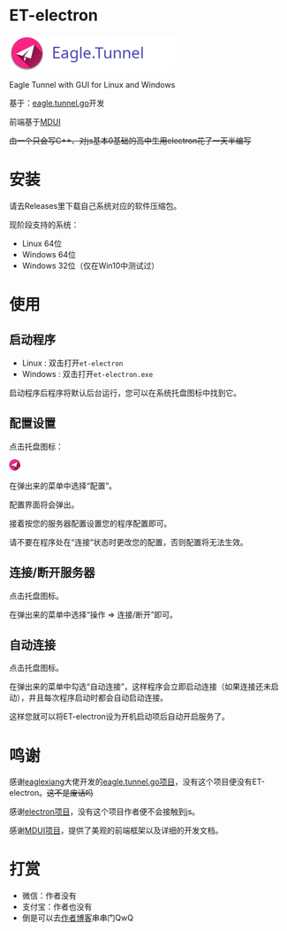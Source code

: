 # ET-electron

![logo](ReadMeImg/logo.png)

 Eagle Tunnel with GUI for Linux and Windows

基于：[eagle.tunnel.go](https://github.com/eaglexiang/eagle.tunnel.go)开发

前端基于[MDUI](https://github.com/zdhxiong/mdui)

~~由一个只会写C++、对js基本0基础的高中生用electron花了一天半编写~~



# 安装

请去Releases里下载自己系统对应的软件压缩包。

现阶段支持的系统：

+ Linux 64位
+ Windows 64位
+ Windows 32位（仅在Win10中测试过）

# 使用

## 启动程序

+ Linux : 双击打开`et-electron`
+ Windows : 双击打开`et-electron.exe`

启动程序后程序将默认后台运行，您可以在系统托盘图标中找到它。

## 配置设置

点击托盘图标：

![logo](ReadMeImg/tray.png)

在弹出来的菜单中选择“配置”。

配置界面将会弹出。

接着按您的服务器配置设置您的程序配置即可。

请不要在程序处在“连接”状态时更改您的配置，否则配置将无法生效。



## 连接/断开服务器

点击托盘图标。

在弹出来的菜单中选择“操作 => 连接/断开”即可。



## 自动连接

点击托盘图标。

在弹出来的菜单中勾选“自动连接”，这样程序会立即启动连接（如果连接还未启动），并且每次程序启动时都会自动启动连接。

这样您就可以将ET-electron设为开机启动项后自动开启服务了。

# 鸣谢

感谢[eaglexiang](https://github.com/eaglexiang/eagle.tunnel.go/commits?author=eaglexiang)大佬开发的[eagle.tunnel.go项目](https://github.com/eaglexiang/eagle.tunnel.go)，没有这个项目便没有ET-electron。~~这不是废话吗~~

感谢[electron项目](https://github.com/electron/electron)，没有这个项目作者便不会接触到js。

感谢[MDUI项目](https://github.com/zdhxiong/mdui)，提供了美观的前端框架以及详细的开发文档。



# 打赏

+ 微信：作者没有
+ 支付宝：作者也没有
+ 倒是可以去[作者博客](https://www.k-xzy.xyz/)串串门QwQ
